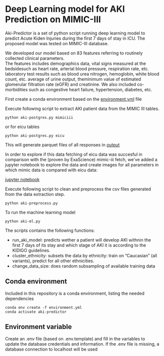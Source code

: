 # Deep Learning model for AKI Prediction on MIMIC-III

Aki-Predictor is a set of python script running deep learning model to predict Acute Kiden Injuries during the first 7 days of stay in ICU. The proposed model was tested on MIMIC-III database.

We developed our model based on 83 features referring to routinely collected clinical parameters.  
The features includes demographics data, vital signs measured at the bedsidesuch as heart rate, arterial blood pressure, respiration rate, etc. laboratory test results such 
as blood urea nitrogen, hemoglobin, white blood count, etc. average of urine output, theminimum  value  of  estimated  glomerular  filtration  rate  (eGFR)  and  creatinine.
We also included co-morbidities such as congestive heart failure,  hypertension,  diabetes,  etc.

First create a conda environment based on the [environment.yml](environment.yml) file

Execute following script to extract AKI patient data from the MIMIC III tables.

```
python aki-postgres.py mimiciii
```
or for eicu tables
```
python aki-postgres.py eicu
```

This will generate parquet files of all responses in [output](./output)

In order to explore if this data fetching of eicu data was succesful in comparison with the (proven by ExaScience) mimic-iii fetch, we've added a jupyter notebook to explore the data and create images for all parameters in which mimic data is compared with eicu data:

[jupyter notebook](data_exploration.ipynb)

Execute following script to clean and preprocess the csv files generated from the data extraction step.

```
python aki-preprocess.py
```

To run the machine learning model 

```
python aki-ml.py
```

The scripts contains the following functions:

* run_aki_model: predicts wether a patient will develop AKI withnin the first 7 days of its stay and which stage of AKI it is according to the KIDIGO guidelines.
* cluster_ethnicity: subsets the data  by  ethnicity:  train  on  ”Caucasian”  (all variants),  predict  for  all  other  ethnicities.   
* change_data_size: does random subsampling of available training data

## Conda environment

Included in this repository is a conda environment, listing the needed dependencies

    conda env create -f environment.yml
    conda activate aki-predictor 

## Environment variable

Create an .env file (based on .env.template) and fill in the variables to update the database credentials and information.
If the .env file is missing, a database connection to localhost will be used

